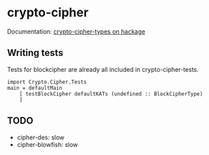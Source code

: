 crypto-cipher
=============

Documentation: [crypto-cipher-types on hackage](http://hackage.haskell.org/package/crypto-cipher-types)


Writing tests
-------------

Tests for blockcipher are already all included in crypto-cipher-tests.

    import Crypto.Cipher.Tests
    main = defaultMain
        [ testBlockCipher defaultKATs (undefined :: BlockCipherType)
        ]


TODO
----

* cipher-des: slow
* cipher-blowfish: slow
